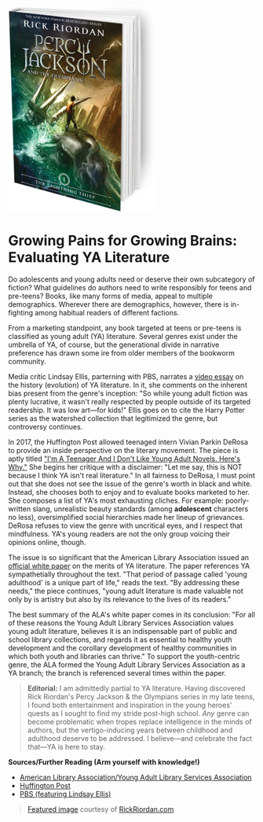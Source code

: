 ![Percy](https://github.com/MMOG77/01-My-Blog/blob/master/the-lightning-thief-299x416.png)

# Growing Pains for Growing Brains: Evaluating YA Literature

Do adolescents and young adults need or deserve their own subcategory of fiction? What guidelines do authors need to write responsibly for teens and pre-teens? Books, like many forms of media, appeal to multiple demographics. Wherever there are demographics, however, there is in-fighting among habitual readers of different factions.

From a marketing standpoint, any book targeted at teens or pre-teens is classified as young adult (YA) literature. Several genres exist under the umbrella of YA, of course, but the generational divide in narrative preference has drawn some ire from older members of the bookworm community.

Media critic Lindsay Ellis, parterning with PBS, narrates a [video essay](https://www.youtube.com/watch?v=Mn3aKZ8ZVFo) on the history (evolution) of YA literature. In it, she comments on the inherent bias present from the genre's inception: "So while young adult fiction was plenty lucrative, it wasn't really respected by people outside of its targeted readership. It was low art&mdash;for kids!" Ellis goes on to cite the Harry Potter series as the watershed collection that legitimized the genre, but controversy continues.

In 2017, the Huffington Post allowed teenaged intern Vivian Parkin DeRosa to provide an inside perspective on the literary movement. The piece is aptly titled ["I'm A Teenager And I Don't Like Young Adult Novels. Here's Why."](https://www.huffingtonpost.com/entry/what-ya-gets-wrong-about-teenagers-from-a-teen_us_594a8e4de4b062254f3a5a94) She begins her critique with a disclaimer: "Let me say, this is NOT because I think YA isn't real literature." In all fairness to DeRosa, I must point out that she does not see the issue of the genre's worth in black and white. Instead, she chooses both to enjoy and to evaluate books marketed to her. She composes a list of YA's most exhausting cliches. For example: poorly-written slang, unrealistic beauty standards (among **adolescent** characters no less), oversimplified social hierarchies made her lineup of grievances. DeRosa refuses to view the genre with uncritical eyes, and I respect that mindfulness. YA's young readers are not the only group voicing their opinions online, though.

The issue is so significant that the American Library Association issued an [official white paper](http://www.ala.org/yalsa/guidelines/whitepapers/yalit) on the merits of YA literature. The paper references YA sympathetially throughout the text. "That period of passage called 'young adulthood' is a unique part of life," reads the text. "By addressing these needs," the piece continues, "young adult literature is made valuable not only by is artistry but also by its relevance to the lives of its readers."

The best summary of the ALA's white paper comes in its conclusion: "For all of these reasons the Young Adult Library Services Association values young adult literature, believes it is an indispensable part of public and school library collections, and regards it as essential to healthy youth development and the corollary development of healthy communities in which both youth and libraries can thrive." To support the youth-centric genre, the ALA formed the Young Adult Library Services Association as a YA branch; the branch is referenced several times within the paper.

> **Editorial:** I am admittedly partial to YA literature. Having discovered Rick Riordan's Percy Jackson & the Olympians series in my late teens, I found both entertainment and inspiration in the young heroes' quests as I sought to find my stride post-high school. *Any* genre can become problematic when tropes replace intelligence in the minds of authors, but the vertigo-inducing years between childhood and adulthood deserve to be addressed. I believe&mdash;and celebrate the fact that&mdash;YA is here to stay.

**Sources/Further Reading (Arm yourself with knowledge!)**

* [American Library Association/Young Adult Library Services Association](http://www.ala.org/yalsa/guidelines/whitepapers/yalit)
* [Huffington Post](https://www.huffingtonpost.com/entry/what-ya-gets-wrong-about-teenagers-from-a-teen_us_594a8e4de4b062254f3a5a94)
* [PBS (featuring Lindsay Ellis)](https://www.youtube.com/watch?v=Mn3aKZ8ZVFo)

> [Featured image](http://rickriordan.com/book/the-lightning-thief/) courtesy of [RickRiordan.com](http://rickriordan.com/)
